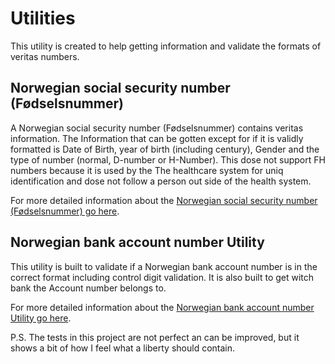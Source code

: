 # Utilities
This utility is created to help getting information and validate the formats of veritas numbers.

## Norwegian social security number (Fødselsnummer)
A Norwegian social security number (Fødselsnummer) contains veritas information. The Information that can be gotten except for if it is validly formatted is Date of Birth, year of birth (including century), Gender and the type of number (normal, D-number or H-Number). This dose not support FH numbers because it is used by the The healthcare system for uniq identification and dose not follow a person out side of the health system.

For more detailed information about the [Norwegian social security number (Fødselsnummer) go here](Utilities/SocialSecurityNumber.md).

## Norwegian bank account number Utility
This utility is built to validate if a Norwegian bank account number is in the correct format including control digit validation. It is also built to get witch bank the Account number belongs to. 

For more detailed information about the [Norwegian bank account number Utility go here](Utilities/AccountNumber.md).


P.S.
The tests in this project are not perfect an can be improved, but it shows a bit of how I feel what a liberty should contain. 
